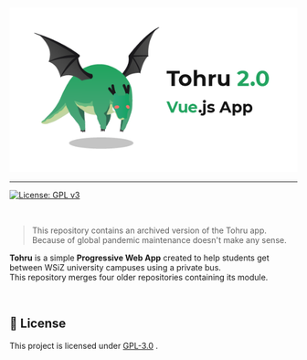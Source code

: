 <p align="center">
  <br /><img
    width="600"
    src="banner.png"
  />
</p>

---

[![License: GPL v3](https://img.shields.io/badge/License-GPLv3-blue.svg)](https://www.gnu.org/licenses/gpl-3.0)

<br>

> This repository contains an archived version of the Tohru app.  
> Because of global pandemic maintenance doesn't make any sense.

**Tohru** is a simple **Progressive Web App** created to help students get between WSiZ university campuses using a private bus.  
This repository merges four older repositories containing its module.

<br>

## 📃 License

This project is licensed under [GPL-3.0](https://choosealicense.com/licenses/gpl-3.0/) .
